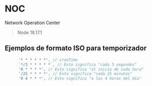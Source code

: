 # NOC

Network Operation Center

> Node 18.17.1

## Ejemplos de formato ISO  para temporizador

```js
      '* * * * * *', // cronTime
      `*/3 * * * * *`, // Esto significa "cada 3 segundos"
      '0 * * * *', // Esto significa "al inicio de cada hora"
      '/25 * * * *', // Esto significa "cada 25 minutos"
      '0 4 * * *', // Esto significa "a las 4 horas del día"
```
